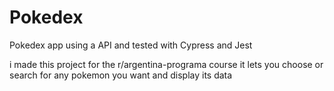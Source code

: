 # Pokedex
Pokedex app using a API and tested with Cypress and Jest

i made this project for the r/argentina-programa course it lets you choose or search for any pokemon you want and display its data
